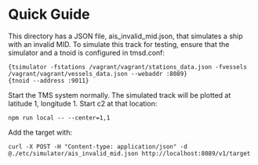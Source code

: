 # Quick Guide

This directory has a JSON file, ais_invalid_mid.json, that simulates a 
ship with an invalid MID. To simulate this track for testing, ensure that
the simulator and a tnoid is configured in tmsd.conf:

```text
{tsimulator -fstations /vagrant/vagrant/stations_data.json -fvessels /vagrant/vagrant/vessels_data.json --webaddr :8089}
{tnoid --address :9011}
```

Start the TMS system normally. The simulated track will be plotted at 
latitude 1, longitude 1. Start c2 at that location:

```
npm run local -- --center=1,1
```

Add the target with:

```
curl -X POST -H "Content-type: application/json" -d @./etc/simulator/ais_invalid_mid.json http://localhost:8089/v1/target
```


